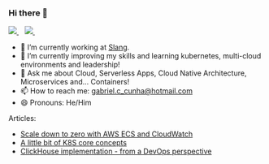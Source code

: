 ### Hi there 👋

<p align='left'>
 <a href="https://github.com/gabricc">
    <img src="https://camo.githubusercontent.com/e8608a6316b9d88ea49559b15837c90b1c14fb172ca6743b50150cd54f208e26/68747470733a2f2f696d672e736869656c64732e696f2f62616467652f4769744875622d3130303030303f7374796c653d666f722d7468652d6261646765266c6f676f3d676974687562266c6f676f436f6c6f723d7768697465"/>
  </a>&nbsp;&nbsp;
 <a href="https://www.linkedin.com/in/gabrieelcarvalho/">
    <img src="https://img.shields.io/badge/LinkedIn-0077B5?style=for-the-badge&logo=linkedin&logoColor=white"/>
  </a>&nbsp;&nbsp;
</p>

- 🔭 I’m currently working at [Slang](https://slangapp.com/).
- 🌱 I’m currently improving my skills and learning kubernetes, multi-cloud environments and leadership!
- 💬 Ask me about Cloud, Serverless Apps, Cloud Native Architecture, Microservices and... Containers!
- 📫 How to reach me: gabriel.c_cunha@hotmail.com
- 😄 Pronouns: He/Him

Articles:
- [Scale down to zero with AWS ECS and CloudWatch](https://tech.slangapp.com/scale-down-to-zero-with-aws-ecs-and-cloudwatch-f0974f01da61)
- [A little bit of K8S core concepts](https://www.linkedin.com/pulse/um-pouco-sobre-core-concepts-do-k8s-gabriel-carvalho/)
- [ClickHouse implementation - from a DevOps perspective](https://tech.slangapp.com/clickhouse-implementation-from-a-devops-perspective-87949dae166b)
